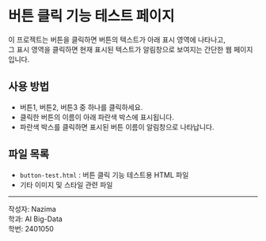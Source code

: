 # 버튼 클릭 기능 테스트 페이지

이 프로젝트는 버튼을 클릭하면 버튼의 텍스트가 아래 표시 영역에 나타나고,  
그 표시 영역을 클릭하면 현재 표시된 텍스트가 알림창으로 보여지는 간단한 웹 페이지입니다.

## 사용 방법

- 버튼1, 버튼2, 버튼3 중 하나를 클릭하세요.  
- 클릭한 버튼의 이름이 아래 파란색 박스에 표시됩니다.  
- 파란색 박스를 클릭하면 표시된 버튼 이름이 알림창으로 나타납니다.

## 파일 목록

- `button-test.html` : 버튼 클릭 기능 테스트용 HTML 파일
- 기타 이미지 및 스타일 관련 파일

---

작성자: Nazima  
학과: AI Big-Data  
학번: 2401050
